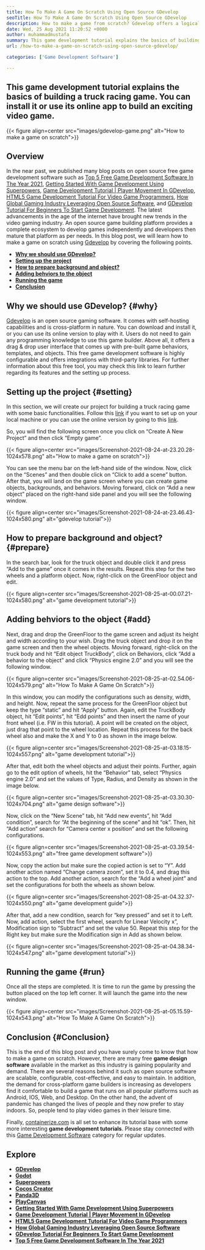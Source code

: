 ```yaml
---
title: How To Make A Game On Scratch Using Open Source GDevelop
seoTitle: How To Make A Game On Scratch Using Open Source GDevelop
description: How to make a game from scratch? Gdevelop offers a logical UI filled with many components and behaviors to build video games for Web, Desktop, IOS, and Android.
date: Wed, 25 Aug 2021 11:20:52 +0000
author: muhammadmustafa
summary: This game development tutorial explains the basics of building a truck racing game. You can install it or use its online app to build an exciting video game.
url: /how-to-make-a-game-on-scratch-using-open-source-gdevelop/

categories: ['Game Development Software']

---
```

## This game development tutorial explains the basics of building a truck racing game. You can install it or use its online app to build an exciting video game.

{{< figure align=center src="images/gdevelop-game.png" alt="How to make a game on scratch">}}  

## **Overview**

In the near past, we published many blog posts on open source free game development software such as [Top 5 Free Game Development Software In The Year 2021][1], [Getting Started With Game Development Using Superpowers][2], [Game Development Tutorial | Player Movement In GDevelop][3], [HTML5 Game Development Tutorial For Video Game Programmers][4], [How Global Gaming Industry Leveraging Open Source Software][5], and [GDevelop Tutorial For Beginners To Start Game Development][6]. The latest advancements in the age of the internet have brought new trends in the video gaming industry. An open source game building platform provides a complete ecosystem to develop games independently and developers then mature that platform as per needs. In this blog post, we will learn how to make a game on scratch using [Gdevelop][7] by covering the following points.

  * **[Why we should use GDevelop?][8]**
  * **[Setting up the project][9]** 
  * **[How to prepare background and object?][10]**
  * **[Adding behviors to the object][11]** 
  * **[Running the game][12]** 
  * **[Conclusion][13]** 

## Why we should use GDevelop? {#why}

[Gdevelop][7] is an open source gaming software. It comes with self-hosting capabilities and is cross-platform in nature. You can download and install it, or you can use its online version to play with it. Users do not need to gain any programming knowledge to use this game builder. Above all, it offers a drag & drop user interface that comes up with pre-built game behaviors, templates, and objects. This free game development software is highly configurable and offers integrations with third-party libraries. For further information about this free tool, you may check this link to learn further regarding its features and the setting up process. 

## Setting up the project {#setting}

In this section, we will create our project for building a truck racing game with some basic functionalities. Follow this [link][6] if you want to set up on your local machine or you can use the online version by going to this [link][14].

So, you will find the following screen once you click on “Create A New Project” and then click “Empty game”.

{{< figure align=center src="images/Screenshot-2021-08-24-at-23.20.28-1024x578.png" alt="How to make a game on scratch">}}  

You can see the menu bar on the left-hand side of the window. Now, click on the “Scenes” and then double click on “Click to add a scene” button. After that, you will land on the game screen where you can create game objects, backgrounds, and behaviors. Moving forward, click on “Add a new object” placed on the right-hand side panel and you will see the following window.

{{< figure align=center src="images/Screenshot-2021-08-24-at-23.46.43-1024x580.png" alt="gdevelop tutorial">}}  

## How to prepare background and object? {#prepare}

In the search bar, look for the truck object and double click it and press “Add to the game” once it comes in the results. Repeat this step for the two wheels and a platform object. Now, right-click on the GreenFloor object and edit.

{{< figure align=center src="images/Screenshot-2021-08-25-at-00.07.21-1024x580.png" alt="game development tutorial">}}  

## Adding behviors to the object {#add}

Next, drag and drop the GreenFloor to the game screen and adjust its height and width according to your wish. Drag the truck object and drop it on the game screen and then the wheel objects. Moving forward, right-click on the truck body and hit “Edit object TruckBody”, click on Behaviors, click “Add a behavior to the object” and click “Physics engine 2.0” and you will see the following window.

{{< figure align=center src="images/Screenshot-2021-08-25-at-02.54.06-1024x579.png" alt="How To Make A Game On Scratch">}}  

In this window, you can modify the configurations such as density, width, and height. Now, repeat the same process for the GreenFloor object but keep the type “static” and hit “Apply” button. Again, edit the TruckBody object, hit “Edit points”, hit “Edd points” and then insert the name of your front wheel (i.e. FW in this tutorial). A point will be created on the object, just drag that point to the wheel location. Repeat this process for the back wheel also and make the X and Y to 0 as shown in the image below. 

{{< figure align=center src="images/Screenshot-2021-08-25-at-03.18.15-1024x557.png" alt="game development tutorial">}}  

After that, edit both the wheel objects and adjust their points. Further, again go to the edit option of wheels, hit the “Behavior” tab, select “Physics engine 2.0” and set the values of Type, Radius, and Density as shown in the image below.

{{< figure align=center src="images/Screenshot-2021-08-25-at-03.30.30-1024x704.png" alt="game design software">}}  

Now, click on the “New Scene” tab, hit “Add new events”, hit “Add condition”, search for “At the beginning of the scene” and hit “ok”. Then, hit “Add action” search for “Camera center x position” and set the following configurations.

{{< figure align=center src="images/Screenshot-2021-08-25-at-03.39.54-1024x553.png" alt="free game development software">}}  

Now, copy the action but make sure the copied action is set to “Y”. Add another action named “Change camera zoom”, set it to 0.4, and drag this action to the top. Add another action, search for the “Add a wheel joint” and set the configurations for both the wheels as shown below.

{{< figure align=center src="images/Screenshot-2021-08-25-at-04.32.37-1024x550.png" alt="game development guide">}}  

After that, add a new condition, search for “key pressed” and set it to Left. Now, add action, select the first wheel, search for Linear Velocity x”, Modification sign to “Subtract” and set the value 50. Repeat this step for the Right key but make sure the Modification sign in Add as shown below.

{{< figure align=center src="images/Screenshot-2021-08-25-at-04.38.34-1024x547.png" alt="game development tutorial">}}  



## Running the game {#run}

Once all the steps are completed. It is time to run the game by pressing the button placed on the top left corner. It will launch the game into the new window.

{{< figure align=center src="images/Screenshot-2021-08-25-at-05.15.59-1024x543.png" alt="How To Make A Game On Scratch">}}  

## Conclusion {#Conclusion}

This is the end of this blog post and you have surely come to know that how to make a game on scratch. However, there are many free **game design software** available in the market as this industry is gaining popularity and demand. There are several reasons behind it such as open source software are scalable, configurable, cost-effective, and easy to maintain. In addition, the demand for cross-platform game builders is increasing as developers find it comfortable to build a game that runs on all popular platforms such as Android, IOS, Web, and Desktop. On the other hand, the advent of pandemic has changed the lives of people and they now prefer to stay indoors. So, people tend to play video games in their leisure time.

Finally, [containerize.com][15] is all set to enhance its tutorial base with some more interesting **game development tutorials**. Please stay connected with this [Game Development Software][16] category for regular updates.

## Explore

  * **[GDevelop][7]**
  * **[Godot][17]**
  * **[Superpowers][18]**
  * **[Cocos Creator][19]**
  * **[Panda3D][20]**
  * **[PlayCanvas][21]**
  * **[Getting Started With Game Development Using Superpowers][2]**
  * **[Game Development Tutorial | Player Movement In GDevelop][3]**
  * **[HTML5 Game Development Tutorial For Video Game Programmers][4]**
  * **[How Global Gaming Industry Leveraging Open Source Software][5]**
  * **[GDevelop Tutorial For Beginners To Start Game Development][6]**
  * [**Top 5 Free Game Development Software In The Year 2021**][1]

 [1]: https://blog.containerize.com/game-development-software/top-5-free-game-development-software-in-the-year-2021/

 [2]: https://blog.containerize.com/game-development-software/superpowers-animation-getting-started-with-game-development/

 [3]: https://blog.containerize.com/game-development-software/game-development-tutorial-player-movement-in-gdevelop/

 [4]: https://blog.containerize.com/2021/05/19/html5-game-development-tutorial-for-video-game-programmers/
 [5]: https://blog.containerize.com/game-development-software/how-global-gaming-market-leveraging-open-source-software/
 [6]: https://blog.containerize.com/game-development-software/game-development-tutorial-player-movement-in-gdevelop/
 [7]: https://products.containerize.com/game-development-software/gdevelop/
 [8]: #why
 [9]: #setting
 [10]: #prepare
 [11]: #add
 [12]: #run
 [13]: #Conclusion
 [14]: https://editor.gdevelop-app.com/
 [15]: https://www.containerize.com/
 [16]: https://products.containerize.com/game-development-software/
 [17]: https://products.containerize.com/game-development-software/godot/
 [18]: https://products.containerize.com/game-development-software/superpowers/
 [19]: https://products.containerize.com/game-development-software/cocos-creator/
 [20]: https://products.containerize.com/game-development-software/panda3d/
 [21]: https://products.containerize.com/game-development-software/playcanvas/